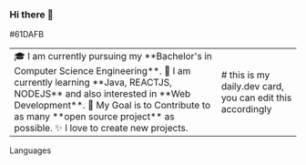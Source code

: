### Hi there 👋

<!--
**benattimj/benattimj** is a ✨ _special_ ✨ repository because its `README.md` (this file) appears on your GitHub profile.

Here are some ideas to get you started:

- 🔭 I’m currently working on e-commerce full responsive UI/UX as FullStack ( ReactJS,NodeJS )
- 📫 How to reach me: https://www.linkedin.com/in/murilo-justinob/

🛠️ Skills

-->

#61DAFB


<table>
  <tr>
    <td valign="center">
      🎓 I am currently pursuing my **Bachelor's in Computer Science Engineering**.
      🌱 I am currently learning **Java, REACTJS, NODEJS** and also interested in **Web Development**.
      🎯 My Goal is to Contribute to as many **open source project** as possible.
      ✨ I love to create new projects.
<td >
# this is my daily.dev card, you can edit this accordingly
    </td>
    
  </tr>
  </table>

Languages
